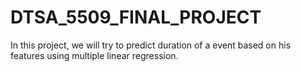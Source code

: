 # DTSA_5509_FINAL_PROJECT

In this project, we will try to predict duration of a event based on his features using multiple linear regression.
